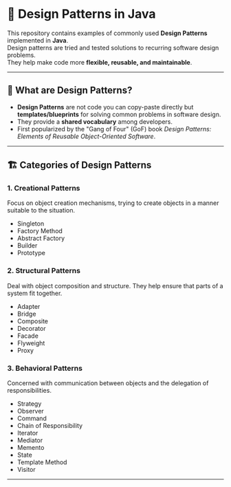 # 🎨 Design Patterns in Java

This repository contains examples of commonly used **Design Patterns** implemented in **Java**.  
Design patterns are tried and tested solutions to recurring software design problems.  
They help make code more **flexible, reusable, and maintainable**.

---

## 📌 What are Design Patterns?
- **Design Patterns** are not code you can copy-paste directly but **templates/blueprints** for solving common problems in software design.
- They provide a **shared vocabulary** among developers.
- First popularized by the "Gang of Four" (GoF) book *Design Patterns: Elements of Reusable Object-Oriented Software*.

---

## 🏗 Categories of Design Patterns

### 1. **Creational Patterns**
Focus on object creation mechanisms, trying to create objects in a manner suitable to the situation.
- Singleton
- Factory Method
- Abstract Factory
- Builder
- Prototype

### 2. **Structural Patterns**
Deal with object composition and structure. They help ensure that parts of a system fit together.
- Adapter
- Bridge
- Composite
- Decorator
- Facade
- Flyweight
- Proxy

### 3. **Behavioral Patterns**
Concerned with communication between objects and the delegation of responsibilities.
- Strategy
- Observer
- Command
- Chain of Responsibility
- Iterator
- Mediator
- Memento
- State
- Template Method
- Visitor


---


